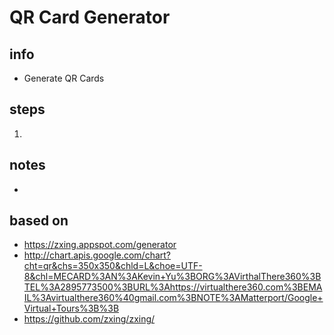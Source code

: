 # QR Card Generator  

## info  
* Generate QR Cards

## steps  
1. 

## notes  
*  

## based on  
*  https://zxing.appspot.com/generator
*  http://chart.apis.google.com/chart?cht=qr&chs=350x350&chld=L&choe=UTF-8&chl=MECARD%3AN%3AKevin+Yu%3BORG%3AVirthalThere360%3BTEL%3A2895773500%3BURL%3Ahttps://virtualthere360.com%3BEMAIL%3Avirtualthere360%40gmail.com%3BNOTE%3AMatterport/Google+Virtual+Tours%3B%3B
*  https://github.com/zxing/zxing/


